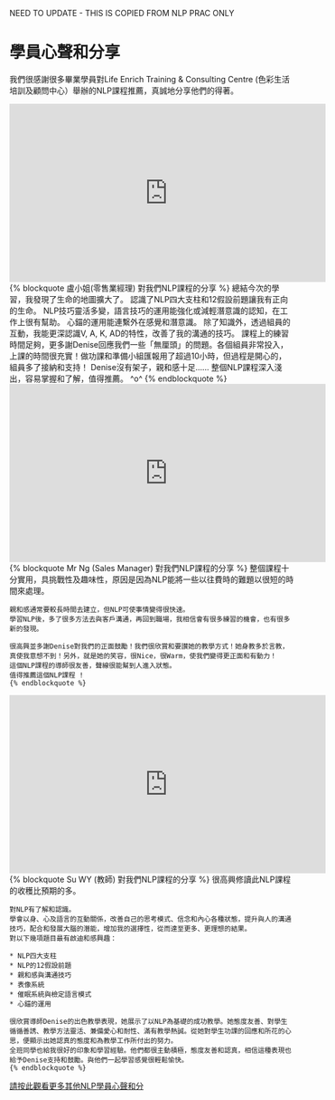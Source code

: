 NEED TO UPDATE - THIS IS COPIED FROM NLP PRAC ONLY

# 學員心聲和分享

我們很感謝很多畢業學員對Life Enrich Training &amp; Consulting Centre (色彩生活培訓及顧問中心）舉辦的NLP課程推薦，真誠地分享他們的得著。

<div class="row">
  <div class="col-md-6"><iframe width="560" height="315"  
        src="http://www.youtube.com/embed/ww18C7WURIs" 
        frameborder="0" allowfullscreen ></iframe></div>
  <div class="col-md-6">
    {% blockquote 盧小姐(零售業經理) 對我們NLP課程的分享 %}
    總結今次的學習，我發現了生命的地圖擴大了。 認識了NLP四大支柱和12假設前題讓我有正向的生命。 NLP技巧靈活多變，語言技巧的運用能強化或減輕潛意識的認知，在工作上很有幫助。 心錨的運用能連繫外在感覺和潛意識。
    除了知識外，透過組員的互動，我能更深認識V, A, K, AD的特性，改善了我的溝通的技巧。 課程上的練習時間足夠，更多謝Denise回應我們一些「無厘頭」的問題。各個組員非常投入，上課的時間很充實！做功課和準備小組匯報用了超過10小時，但過程是開心的，組員多了接納和支持！ Denise沒有架子，親和感十足…… 整個NLP課程深入淺出，容易掌握和了解，值得推薦。 ^o^
    {% endblockquote %}
  </div>
</div>

<div class="row">
  <div class="col-md-6"><iframe width="560" height="315"  
        src="http://www.youtube.com/embed/ewqt717iZNE" 
        frameborder="0" allowfullscreen ></iframe></div>
  <div class="col-md-6">
    {% blockquote Mr Ng (Sales Manager) 對我們NLP課程的分享 %}
    整個課程十分實用，具挑戰性及趣味性，原因是因為NLP能將一些以往費時的難題以很短的時間來處理。

    親和感通常要較長時間去建立，但NLP可使事情變得很快速。
    學習NLP後，多了很多方法去與客戶溝通，再回到職場，我相信會有很多練習的機會，也有很多新的發現。

    很高興並多謝Denise對我們的正面鼓勵！我們很欣賞和要讃她的教學方式！她身教多於言教，真使我意想不到！另外，就是她的笑容，很Nice，很Warm，使我們變得更正面和有動力！
    這個NLP課程的導師很友善，聲線很能幫到人進入狀態。
    值得推薦這個NLP課程 !
    {% endblockquote %}
  </div>
</div>

<div class="row">
  <div class="col-md-6"><iframe width="560" height="315"  
        src="http://www.youtube.com/embed/ZEJS4SIUtWM" 
        frameborder="0" allowfullscreen ></iframe></div>
  <div class="col-md-6">
    {% blockquote Su WY (教師) 對我們NLP課程的分享 %}
    很高興修讀此NLP課程的收穫比預期的多。

    對NLP有了解和認識。
    學會以身、心及語言的互動關係，改善自己的思考模式、信念和內心各種狀態，提升與人的溝通技巧，配合和發展大腦的潛能，增加我的選擇性，從而達至更多、更理想的結果。
    對以下幾項題目最有啟迪和感興趣：

    * NLP四大支柱
    * NLP的12假設前題
    * 親和感與溝通技巧
    * 表像系統
    * 催眠系統與檢定語言模式
    * 心錨的運用

    很欣賞導師Denise的出色教學表現，她展示了以NLP為基礎的成功教學。她態度友善、對學生循循善誘、教學方法靈活、兼備愛心和耐性、滿有教學熱誠。從她對學生功課的回應和所花的心思，便顯示出她認真的態度和為教學工作所付出的努力。
    全班同學也給我很好的印象和學習經驗。他們都很主動積極，態度友善和認真，相信這種表現也給予Denise支持和鼓勵。與他們一起學習感覺很輕鬆愉快。
    {% endblockquote %}
  </div>
</div>

[請按此觀看更多其他NLP學員心聲和分](/testimonial)
